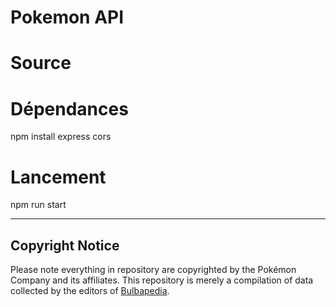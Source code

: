 # Pokemon API

# Source


# Dépendances

npm install express cors


# Lancement

npm run start



___
## Copyright Notice

Please note everything in repository are copyrighted by the Pokémon Company and its affiliates.
This repository is merely a compilation of data collected by the editors of [Bulbapedia](https://bulbapedia.bulbagarden.net/wiki/Main_Page).
